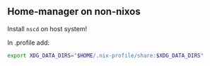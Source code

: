 ## Home-manager on non-nixos

Install `nscd` on host system!

In .profile add:
```sh
export XDG_DATA_DIRS="$HOME/.nix-profile/share:$XDG_DATA_DIRS"
```
